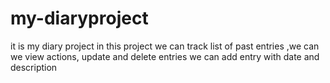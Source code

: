 # my-diaryproject
it is my diary project
in this project  we can track list of past entries ,we can we view actions, update and delete entries 
we can add entry with date and description 
